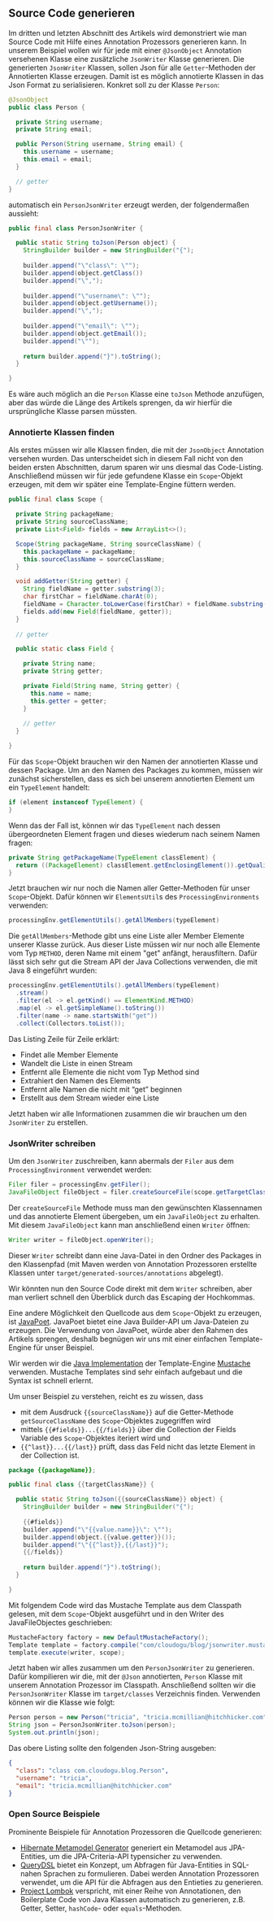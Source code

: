 ## Source Code generieren

Im dritten und letzten Abschnitt des Artikels wird demonstriert wie man Source Code mit Hilfe eines Annotation Prozessors generieren kann. In unserem Beispiel wollen wir für jede mit einer `@JsonObject` Annotation versehenen Klasse eine zusätzliche `JsonWriter` Klasse generieren. Die generierten `JsonWriter` Klassen, sollen Json für alle `Getter`-Methoden der Annotierten Klasse erzeugen. Damit ist es möglich annotierte Klassen in das Json Format zu serialisieren. Konkret soll zu der Klasse `Person`:

```java
@JsonObject
public class Person {

  private String username;
  private String email;

  public Person(String username, String email) {
    this.username = username;
    this.email = email;
  }

  // getter
}
```

automatisch ein `PersonJsonWriter` erzeugt werden, der folgendermaßen aussieht:

```java
public final class PersonJsonWriter {

  public static String toJson(Person object) {
    StringBuilder builder = new StringBuilder("{");
    
    builder.append("\"class\": \"");
    builder.append(object.getClass())
    builder.append("\",");
    
    builder.append("\"username\": \"");
    builder.append(object.getUsername());
    builder.append("\",");
    
    builder.append("\"email\": \"");
    builder.append(object.getEmail());
    builder.append("\"");
    
    return builder.append("}").toString();
  }

}
```

Es wäre auch möglich an die `Person` Klasse eine `toJson` Methode anzufügen, aber das würde die Länge des Artikels sprengen, da wir hierfür die ursprüngliche Klasse parsen müssten.

### Annotierte Klassen finden

Als erstes müssen wir alle Klassen finden, die mit der `JsonObject` Annotation versehen wurden. Das unterscheidet sich in diesem Fall nicht von den beiden ersten Abschnitten, darum sparen wir uns diesmal das Code-Listing. Anschließend müssen wir für jede gefundene Klasse ein `Scope`-Objekt erzeugen, mit dem wir später eine Template-Engine füttern werden. 

```java
public final class Scope {

  private String packageName;
  private String sourceClassName;
  private List<Field> fields = new ArrayList<>();

  Scope(String packageName, String sourceClassName) {
    this.packageName = packageName;
    this.sourceClassName = sourceClassName;
  }

  void addGetter(String getter) {
    String fieldName = getter.substring(3);
    char firstChar = fieldName.charAt(0);
    fieldName = Character.toLowerCase(firstChar) + fieldName.substring(1);
    fields.add(new Field(fieldName, getter));
  }
    
  // getter

  public static class Field {

    private String name;
    private String getter;

    private Field(String name, String getter) {
      this.name = name;
      this.getter = getter;
    }
        
    // getter
  }

}
```

Für das `Scope`-Objekt brauchen wir den Namen der annotierten Klasse und dessen Package. Um an den Namen des Packages zu kommen, müssen wir zunächst sicherstellen, dass es sich bei unserem annotierten Element um ein `TypeElement` handelt:

```java
if (element instanceof TypeElement) {
}
```

Wenn das der Fall ist, können wir das `TypeElement` nach dessen übergeordneten Element fragen und dieses wiederum nach seinem Namen fragen:

```java
private String getPackageName(TypeElement classElement) {
  return ((PackageElement) classElement.getEnclosingElement()).getQualifiedName().toString();
}
```

Jetzt brauchen wir nur noch die Namen aller Getter-Methoden für unser `Scope`-Objekt. Dafür können wir `ElementsUtil`s des `ProcessingEnvironments` verwenden:

```java
processingEnv.getElementUtils().getAllMembers(typeElement)
```

Die `getAllMembers`-Methode gibt uns eine Liste aller Member Elemente unserer Klasse zurück. Aus dieser Liste müssen wir nur noch alle Elemente vom Typ `METHOD`, deren Name mit einem "get" anfängt, herausfiltern. Dafür lässt sich sehr gut die Stream API der Java Collections verwenden, die mit Java 8 eingeführt wurden:

```java
processingEnv.getElementUtils().getAllMembers(typeElement)
  .stream()
  .filter(el -> el.getKind() == ElementKind.METHOD)
  .map(el -> el.getSimpleName().toString())
  .filter(name -> name.startsWith("get"))
  .collect(Collectors.toList()); 
```

Das Listing Zeile für Zeile erklärt:

* Findet alle Member Elemente
* Wandelt die Liste in einen Stream
* Entfernt alle Elemente die nicht vom Typ Method sind
* Extrahiert den Namen des Elements
* Entfernt alle Namen die nicht mit “get” beginnen
* Erstellt aus dem Stream wieder eine Liste

Jetzt haben wir alle Informationen zusammen die wir brauchen um den `JsonWriter` zu erstellen.

### JsonWriter schreiben

Um den `JsonWriter` zuschreiben, kann abermals der `Filer` aus dem `ProcessingEnvironment` verwendet werden:

```java
Filer filer = processingEnv.getFiler();
JavaFileObject fileObject = filer.createSourceFile(scope.getTargetClassNameWithPackage(), element);
```

Der `createSourceFile` Methode muss man den gewünschten Klassennamen und das annotierte Element übergeben, um ein `JavaFileObject` zu erhalten. Mit diesem `JavaFileObject` kann man anschließend einen `Writer` öffnen:

```java
Writer writer = fileObject.openWriter();
```

Dieser `Writer` schreibt dann eine Java-Datei in den Ordner des Packages in den Klassenpfad (mit Maven werden von Annotation Prozessoren erstellte Klassen unter `target/generated-sources/annotations` abgelegt).

Wir könnten nun den Source Code direkt mit dem `Writer` schreiben, aber man verliert schnell den Überblick durch das Escaping der Hochkommas. 

Eine andere Möglichkeit den Quellcode aus dem `Scope`-Objekt zu erzeugen, ist [JavaPoet](https://github.com/square/javapoet). JavaPoet bietet eine Java Builder-API um Java-Dateien zu erzeugen. Die Verwendung von JavaPoet, würde aber den Rahmen des Artikels sprengen, deshalb begnügen wir uns mit einer einfachen Template-Engine für unser Beispiel.

Wir werden wir die [Java Implementation](https://github.com/spullara/mustache.java) der Template-Engine [Mustache](https://mustache.github.io/) verwenden. Mustache Templates sind sehr einfach aufgebaut und die Syntax ist schnell erlernt. 

Um unser Beispiel zu verstehen, reicht es zu wissen, dass
* mit dem Ausdruck `{{sourceClassName}}` auf die Getter-Methode `getSourceClassName` des `Scope`-Objektes zugegriffen wird
* mittels `{{#fields}}...{{/fields}}` über die Collection der Fields Variable des `Scope`-Objektes iteriert wird und
* `{{^last}}...{{/last}}` prüft, dass das Feld nicht das letzte Element in der Collection ist.

```java
package {{packageName}};

public final class {{targetClassName}} {

  public static String toJson({{sourceClassName}} object) {
    StringBuilder builder = new StringBuilder("{");
    
    {{#fields}}
    builder.append("\"{{value.name}}\": \"");
    builder.append(object.{{value.getter}}());
    builder.append("\"{{^last}},{{/last}}");
    {{/fields}}
    
    return builder.append("}").toString();
  }

}
```

Mit folgendem Code wird das Mustache Template aus dem Classpath gelesen, mit dem `Scope`-Objekt ausgeführt und in den Writer des JavaFileObjectes geschrieben:

```java
MustacheFactory factory = new DefaultMustacheFactory();
Template template = factory.compile("com/cloudogu/blog/jsonwriter.mustache");
template.execute(writer, scope);
```

Jetzt haben wir alles zusammen um den `PersonJsonWriter` zu generieren. Dafür kompilieren wir die, mit der `@Json` annotierten, `Person` Klasse mit unserem Annotation Prozessor im Classpath. Anschließend sollten wir die `PersonJsonWriter` Klasse im `target/classes` Verzeichnis finden. Verwenden können wir die Klasse wie folgt:

```java
Person person = new Person("tricia", "tricia.mcmillian@hitchhicker.com");
String json = PersonJsonWriter.toJson(person);
System.out.println(json);
```

Das obere Listing sollte den folgenden Json-String ausgeben:

```json
{
  "class": "class com.cloudogu.blog.Person",
  "username": "tricia",
  "email": "tricia.mcmillian@hitchhicker.com"
}
```

### Open Source Beispiele

Prominente Beispiele für Annotation Prozessoren die Quellcode generieren:

* [Hibernate Metamodel Generator](http://hibernate.org/orm/tooling/) generiert ein Metamodel aus JPA-Entities, um die JPA-Criteria-API typensicher zu verwenden.
* [QueryDSL](http://www.querydsl.com/) bietet ein Konzept, um Abfragen für Java-Entities in SQL-nahen
Sprachen zu formulieren. Dabei werden Annotation Prozessoren verwendet, um die API für die Abfragen aus den Entieties zu generieren.
* [Project Lombok](https://projectlombok.org/) verspricht, mit einer Reihe von Annotationen, den Boilerplate Code von Java Klassen automatisch zu generieren, z.B. Getter, Setter, `hashCode`- oder `equals`-Methoden.
